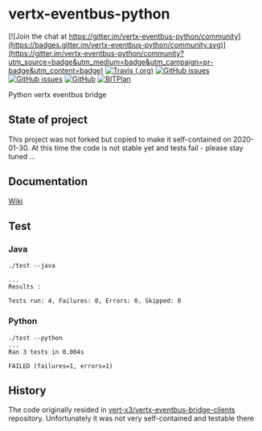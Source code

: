 # vertx-eventbus-python
[![Join the chat at https://gitter.im/vertx-eventbus-python/community](https://badges.gitter.im/vertx-eventbus-python/community.svg)](https://gitter.im/vertx-eventbus-python/community?utm_source=badge&utm_medium=badge&utm_campaign=pr-badge&utm_content=badge)
[![Travis (.org)](https://img.shields.io/travis/rc-dukes/vertx-eventbus-python.svg)](https://travis-ci.org/rc-dukes/vertx-eventbus-python)
[![GitHub issues](https://img.shields.io/github/issues/rc-dukes/vertx-eventbus-python.svg)](https://github.com/rc-dukes/vertx-eventbus-python/issues)
[![GitHub issues](https://img.shields.io/github/issues-closed/rc-dukes/vertx-eventbus-python.svg)](https://github.com/rc-dukes/vertx-eventbus-python/issues/?q=is%3Aissue+is%3Aclosed)
[![GitHub](https://img.shields.io/github/license/rc-dukes/vertx-eventbus-python.svg)](https://en.wikipedia.org/wiki/MIT_License)
[![BITPlan](http://wiki.bitplan.com/images/wiki/thumb/3/38/BITPlanLogoFontLessTransparent.png/198px-BITPlanLogoFontLessTransparent.png)](http://www.bitplan.com)

Python vertx eventbus bridge

## State of project
This project was not forked but copied to make it self-contained on 2020-01-30.
At this time the code is not stable yet and tests fail - please stay tuned ...

## Documentation
[Wiki](http://wiki.bitplan.com/index.php/Vertx-eventbus-python)

## Test

### Java
```
./test --java

...
Results :

Tests run: 4, Failures: 0, Errors: 0, Skipped: 0
```

### Python
```
./test --python
...
Ran 3 tests in 0.004s

FAILED (failures=1, errors=1)
```

## History
The code originally resided in [vert-x3/vertx-eventbus-bridge-clients](https://github.com/vert-x3/vertx-eventbus-bridge-clients) repository. Unfortunately it was not very self-contained and testable there

